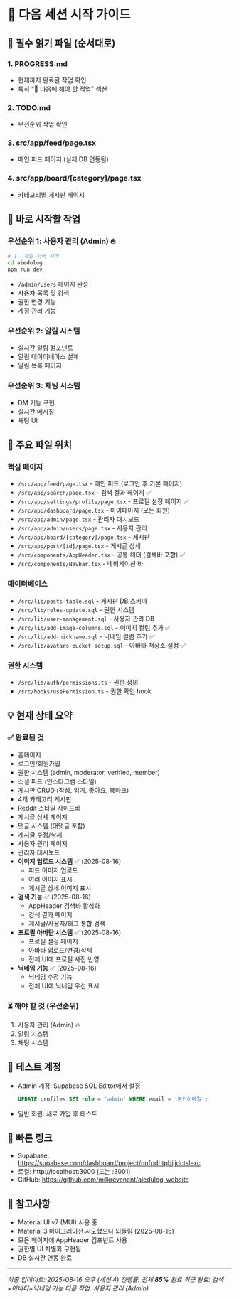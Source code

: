 # 🚀 다음 세션 시작 가이드

## 📖 필수 읽기 파일 (순서대로)

### 1. **PROGRESS.md**
- 현재까지 완료된 작업 확인
- 특히 "🔄 다음에 해야 할 작업" 섹션

### 2. **TODO.md** 
- 우선순위 작업 확인

### 3. **src/app/feed/page.tsx**
- 메인 피드 페이지 (실제 DB 연동됨)

### 4. **src/app/board/[category]/page.tsx**
- 카테고리별 게시판 페이지

## 🎯 바로 시작할 작업

### 우선순위 1: 사용자 관리 (Admin) 🔥
```bash
# 1. 개발 서버 시작
cd aiedulog
npm run dev
```
- `/admin/users` 페이지 완성
- 사용자 목록 및 검색
- 권한 변경 기능
- 계정 관리 기능

### 우선순위 2: 알림 시스템
- 실시간 알림 컴포넌트
- 알림 데이터베이스 설계
- 알림 목록 페이지

### 우선순위 3: 채팅 시스템
- DM 기능 구현
- 실시간 메시징
- 채팅 UI

## 📂 주요 파일 위치

### 핵심 페이지
- `/src/app/feed/page.tsx` - 메인 피드 (로그인 후 기본 페이지)
- `/src/app/search/page.tsx` - 검색 결과 페이지 ✅
- `/src/app/settings/profile/page.tsx` - 프로필 설정 페이지 ✅
- `/src/app/dashboard/page.tsx` - 마이페이지 (모든 회원)
- `/src/app/admin/page.tsx` - 관리자 대시보드
- `/src/app/admin/users/page.tsx` - 사용자 관리
- `/src/app/board/[category]/page.tsx` - 게시판
- `/src/app/post/[id]/page.tsx` - 게시글 상세
- `/src/components/AppHeader.tsx` - 공통 헤더 (검색바 포함) ✅
- `/src/components/Navbar.tsx` - 네비게이션 바

### 데이터베이스
- `/src/lib/posts-table.sql` - 게시판 DB 스키마
- `/src/lib/roles-update.sql` - 권한 시스템
- `/src/lib/user-management.sql` - 사용자 관리 DB
- `/src/lib/add-image-columns.sql` - 이미지 컬럼 추가 ✅
- `/src/lib/add-nickname.sql` - 닉네임 컬럼 추가 ✅
- `/src/lib/avatars-bucket-setup.sql` - 아바타 저장소 설정 ✅

### 권한 시스템
- `/src/lib/auth/permissions.ts` - 권한 정의
- `/src/hooks/usePermission.ts` - 권한 확인 hook

## 💡 현재 상태 요약

### ✅ 완료된 것
- 홈페이지
- 로그인/회원가입  
- 권한 시스템 (admin, moderator, verified, member)
- 소셜 피드 (인스타그램 스타일)
- 게시판 CRUD (작성, 읽기, 좋아요, 북마크)
- 4개 카테고리 게시판
- Reddit 스타일 사이드바
- 게시글 상세 페이지
- 댓글 시스템 (대댓글 포함)
- 게시글 수정/삭제
- 사용자 관리 페이지
- 관리자 대시보드
- **이미지 업로드 시스템** ✅ (2025-08-16)
  - 피드 이미지 업로드
  - 여러 이미지 표시
  - 게시글 상세 이미지 표시
- **검색 기능** ✅ (2025-08-16)
  - AppHeader 검색바 활성화
  - 검색 결과 페이지
  - 게시글/사용자/태그 통합 검색
- **프로필 아바탄 시스템** ✅ (2025-08-16)
  - 프로필 설정 페이지
  - 아바타 업로드/변경/삭제
  - 전체 UI에 프로필 사진 반영
- **닉네임 기능** ✅ (2025-08-16)
  - 닉네임 수정 기능
  - 전체 UI에 닉네임 우선 표시

### ⏳ 해야 할 것 (우선순위)
1. 사용자 관리 (Admin) 🔥
2. 알림 시스템
3. 채팅 시스템

## 🔑 테스트 계정
- Admin 계정: Supabase SQL Editor에서 설정
  ```sql
  UPDATE profiles SET role = 'admin' WHERE email = '본인이메일';
  ```
- 일반 회원: 새로 가입 후 테스트

## 🔗 빠른 링크
- Supabase: https://supabase.com/dashboard/project/nnfpdhtpbjijdctslexc
- 로컬: http://localhost:3000 (또는 :3001)
- GitHub: https://github.com/milkrevenant/aiedulog-website

## 📝 참고사항
- Material UI v7 (MUI) 사용 중
- Material 3 마이그레이션 시도했으나 되돌림 (2025-08-16)
- 모든 페이지에 AppHeader 컴포넌트 사용
- 권한별 UI 차별화 구현됨
- DB 실시간 연동 완료

---
*최종 업데이트: 2025-08-16 오후 (세션 4)*
*진행률: 전체 **85%** 완료*
*최근 완료: 검색+아바타+닉네임 기능*
*다음 작업: 사용자 관리 (Admin)*